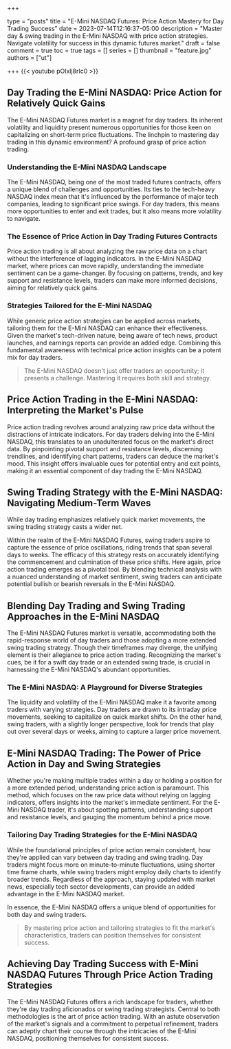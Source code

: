 +++

type = "posts"
title = "E-Mini NASDAQ Futures: Price Action Mastery for Day Trading Success"
date =  2023-07-14T12:16:37-05:00
description = "Master day & swing trading in the E-Mini NASDAQ with price action strategies. Navigate volatility for success in this dynamic futures market."
draft = false
comment = true
toc = true
tags = []
series = []
thumbnail = "feature.jpg"
authors = ["ut"]

+++
{{< youtube pOIxlj8rIc0 >}}
## Day Trading the E-Mini NASDAQ: Price Action for Relatively Quick Gains

The E-Mini NASDAQ Futures market is a magnet for day traders. Its inherent volatility and liquidity present numerous opportunities for those keen on capitalizing on short-term price fluctuations. The linchpin to mastering day trading in this dynamic environment? A profound grasp of price action trading.

### Understanding the E-Mini NASDAQ Landscape

The E-Mini NASDAQ, being one of the most traded futures contracts, offers a unique blend of challenges and opportunities. Its ties to the tech-heavy NASDAQ index mean that it's influenced by the performance of major tech companies, leading to significant price swings. For day traders, this means more opportunities to enter and exit trades, but it also means more volatility to navigate.

### The Essence of Price Action in Day Trading Futures Contracts

Price action trading is all about analyzing the raw price data on a chart without the interference of lagging indicators. In the E-Mini NASDAQ market, where prices can move rapidly, understanding the immediate sentiment can be a game-changer. By focusing on patterns, trends, and key support and resistance levels, traders can make more informed decisions, aiming for relatively quick gains.

### Strategies Tailored for the E-Mini NASDAQ

While generic price action strategies can be applied across markets, tailoring them for the E-Mini NASDAQ can enhance their effectiveness. Given the market's tech-driven nature, being aware of tech news, product launches, and earnings reports can provide an added edge. Combining this fundamental awareness with technical price action insights can be a potent mix for day traders.

> The E-Mini NASDAQ doesn't just offer traders an opportunity; it presents a challenge. Mastering it requires both skill and strategy.

## Price Action Trading in the E-Mini NASDAQ: Interpreting the Market's Pulse

Price action trading revolves around analyzing raw price data without the distractions of intricate indicators. For day traders delving into the E-Mini NASDAQ, this translates to an unadulterated focus on the market's direct data. By pinpointing pivotal support and resistance levels, discerning trendlines, and identifying chart patterns, traders can deduce the market's mood. This insight offers invaluable cues for potential entry and exit points, making it an essential component of day trading the E-Mini NASDAQ.

## Swing Trading Strategy with the E-Mini NASDAQ: Navigating Medium-Term Waves

While day trading emphasizes relatively quick market movements, the swing trading strategy casts a wider net. 

Within the realm of the E-Mini NASDAQ Futures, swing traders aspire to capture the essence of price oscillations, riding trends that span several days to weeks. The efficacy of this strategy rests on accurately identifying the commencement and culmination of these price shifts. Here again, price action trading emerges as a pivotal tool. By blending technical analysis with a nuanced understanding of market sentiment, swing traders can anticipate potential bullish or bearish reversals in the E-Mini NASDAQ.

## Blending Day Trading and Swing Trading Approaches in the E-Mini NASDAQ

The E-Mini NASDAQ Futures market is versatile, accommodating both the rapid-response world of day traders and those adopting a more extended swing trading strategy. Though their timeframes may diverge, the unifying element is their allegiance to price action trading. Recognizing the market's cues, be it for a swift day trade or an extended swing trade, is crucial in harnessing the E-Mini NASDAQ's abundant opportunities.

### The E-Mini NASDAQ: A Playground for Diverse Strategies

The liquidity and volatility of the E-Mini NASDAQ make it a favorite among traders with varying strategies. Day traders are drawn to its intraday price movements, seeking to capitalize on quick market shifts. On the other hand, swing traders, with a slightly longer perspective, look for trends that play out over several days or weeks, aiming to capture a larger price movement.

## E-Mini NASDAQ Trading: The Power of Price Action in Day and Swing Strategies

Whether you're making multiple trades within a day or holding a position for a more extended period, understanding price action is paramount. This method, which focuses on the raw price data without relying on lagging indicators, offers insights into the market's immediate sentiment. For the E-Mini NASDAQ trader, it's about spotting patterns, understanding support and resistance levels, and gauging the momentum behind a price move.

### Tailoring Day Trading Strategies for the E-Mini NASDAQ

While the foundational principles of price action remain consistent, how they're applied can vary between day trading and swing trading. Day traders might focus more on minute-to-minute fluctuations, using shorter time frame charts, while swing traders might employ daily charts to identify broader trends. Regardless of the approach, staying updated with market news, especially tech sector developments, can provide an added advantage in the E-Mini NASDAQ market.

In essence, the E-Mini NASDAQ offers a unique blend of opportunities for both day and swing traders. 

> By mastering price action and tailoring strategies to fit the market's characteristics, traders can position themselves for consistent success.

<!-- {{< youtubepl PL9uZis3GV47yGipYqg6RoMSy38p6kkmF9 >}} -->

## Achieving Day Trading Success with E-Mini NASDAQ Futures Through Price Action Trading Strategies

The E-Mini NASDAQ Futures offers a rich landscape for traders, whether they're day trading aficionados or swing trading strategists. Central to both methodologies is the art of price action trading. With an astute observation of the market's signals and a commitment to perpetual refinement, traders can adeptly chart their course through the intricacies of the E-Mini NASDAQ, positioning themselves for consistent success.
